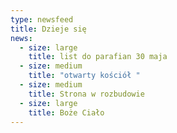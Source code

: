 ```yaml
---
type: newsfeed
title: Dzieje się
news:
  - size: large
    title: list do parafian 30 maja
  - size: medium
    title: "otwarty kościół "
  - size: medium
    title: Strona w rozbudowie
  - size: large
    title: Boże Ciało
---
```

